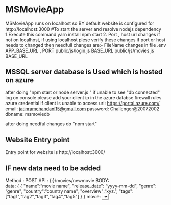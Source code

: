 # MSMovieApp
MSMovieApp runs on localhost 
so BY default  website is configured for http://localhost:3000
#To start the server and resolve nodejs dependency
1.Execute this command
 yarn install
 npm start
2. Port , host url changes if not on localhost, if using localhost plese verify these changes
if port or host needs to changed then needfull changes are:-
FileName                   changes in file
.env                      APP_BASE_URL , PORT
public/js/login.js        BASE_URL
public/js/movies.js      BASE_URL

## MSSQL server database is Used which is hosted on azure
after doing "npm start or node server.js " if unable to see "db connected" log on console please add your client ip in the azure databse firewall rules
azure credential if client is unable to access
url: https://portal.azure.com/
email: jatinramchandani15@gmail.com
password: Challenger@20072002
dbname: msmoviedb

after doing needful changes do "npm start"

## Website Entry point
 Entry point for website is
 http://localhost:3000/
 
 
## IF new data need to be added
Method : POST
API :  {<host>:<PORT>}/movies/newmovie
BODY:  
data: { {
	"name":“movie name",
	"release_date": “yyyy-mm-dd",
	"genre": “genre",
	"country":“country name",
	"overview":“xyz.",
	"tags":[“tag1",“tag2",“tag3",“tag4",“tag5"]
	} }
movie: <select files>
Note:-
 format of body need to be strictly followed,
Any escape character used while adding data requires ‘\’ for API to accept it
![image](https://user-images.githubusercontent.com/92532559/170766355-4afcb7dd-a94f-449e-8b34-ee23561658a2.png)
![image](https://user-images.githubusercontent.com/92532559/170766421-7d90c9fc-0f8e-48e8-8e9f-6faa71892d88.png)

